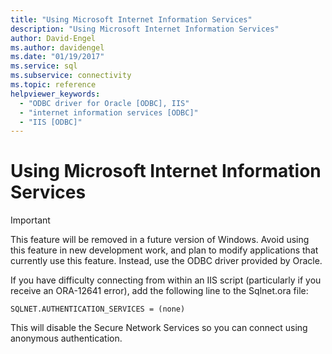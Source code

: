 ```yaml
---
title: "Using Microsoft Internet Information Services"
description: "Using Microsoft Internet Information Services"
author: David-Engel
ms.author: davidengel
ms.date: "01/19/2017"
ms.service: sql
ms.subservice: connectivity
ms.topic: reference
helpviewer_keywords:
  - "ODBC driver for Oracle [ODBC], IIS"
  - "internet information services [ODBC]"
  - "IIS [ODBC]"
---
```

# Using Microsoft Internet Information Services
> [!IMPORTANT]  
>  This feature will be removed in a future version of Windows. Avoid using this feature in new development work, and plan to modify applications that currently use this feature. Instead, use the ODBC driver provided by Oracle.  
  
 If you have difficulty connecting from within an IIS script (particularly if you receive an ORA-12641 error), add the following line to the Sqlnet.ora file:  
  
```  
SQLNET.AUTHENTICATION_SERVICES = (none)  
```  
  
 This will disable the Secure Network Services so you can connect using anonymous authentication.
